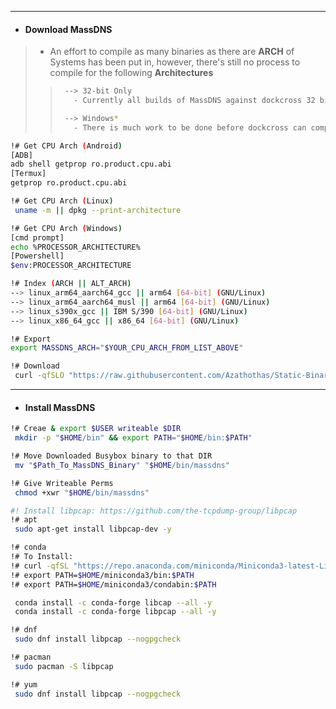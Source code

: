
---
- #### Download MassDNS
> - An effort to compile as many binaries as there are **ARCH** of Systems has been put in, however, there's still no process to compile for the following **Architectures**
> > ```bash
> >  --> 32-bit Only
> >    - Currently all builds of MassDNS against dockcross 32 bit only images fail
> > 
> >  --> Windows*
> >    - There is much work to be done before dockcross can compile for Windows
> > ```
```bash
!# Get CPU Arch (Android)
[ADB]
adb shell getprop ro.product.cpu.abi
[Termux]
getprop ro.product.cpu.abi

!# Get CPU Arch (Linux)
 uname -m || dpkg --print-architecture

!# Get CPU Arch (Windows)
[cmd prompt]
echo %PROCESSOR_ARCHITECTURE%
[Powershell]
$env:PROCESSOR_ARCHITECTURE

!# Index (ARCH || ALT_ARCH) 
--> linux_arm64_aarch64_gcc || arm64 [64-bit] (GNU/Linux)
--> linux_arm64_aarch64_musl || arm64 [64-bit] (GNU/Linux)
--> linux_s390x_gcc || IBM S/390 [64-bit] (GNU/Linux)
--> linux_x86_64_gcc || x86_64 [64-bit] (GNU/Linux)

!# Export
export MASSDNS_ARCH="$YOUR_CPU_ARCH_FROM_LIST_ABOVE"

!# Download
 curl -qfSLO "https://raw.githubusercontent.com/Azathothas/Static-Binaries/main/massdns/massdns_$MASSDNS_ARCH"
```
---
- #### Install MassDNS
```bash
!# Creae & export $USER writeable $DIR
 mkdir -p "$HOME/bin" && export PATH="$HOME/bin:$PATH"

!# Move Downloaded Busybox binary to that DIR
 mv "$Path_To_MassDNS_Binary" "$HOME/bin/massdns"

!# Give Writeable Perms
 chmod +xwr "$HOME/bin/massdns"

#! Install libpcap: https://github.com/the-tcpdump-group/libpcap
!# apt
 sudo apt-get install libpcap-dev -y

!# conda
!# To Install:
!# curl -qfSL "https://repo.anaconda.com/miniconda/Miniconda3-latest-Linux-x86_64.sh" -o /tmp/install_conda.sh && chmod +xwr "/tmp/install_conda.sh" && /tmp/install_conda.sh -b
!# export PATH=$HOME/miniconda3/bin:$PATH
!# export PATH=$HOME/miniconda3/condabin:$PATH

 conda install -c conda-forge libcap --all -y
 conda install -c conda-forge libpcap --all -y

!# dnf
 sudo dnf install libpcap --nogpgcheck

!# pacman
 sudo pacman -S libpcap

!# yum
 sudo dnf install libpcap --nogpgcheck
```
